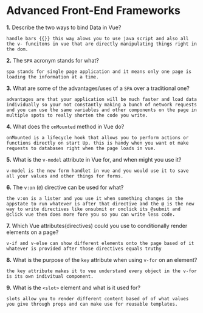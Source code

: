 # Advanced Front-End Frameworks

**1.** Describe the two ways to bind Data in Vue?

<!-- enter you answer in the space below -->

```
handle bars {{}} this way alows you to use java script and also all the v- funcitons in vue that are directly manipulating things right in the dom.
```

**2.** The `SPA` acronym stands for what?

<!-- enter you answer in the space below -->

```
spa stands for single page application and it means only one page is loading the information at a time.
```

**3.** What are some of the advantages/uses of a `SPA` over a traditional one?

<!-- enter you answer in the space below -->

```
advantages are that your application will be much faster and load data individually so your not constantly making a bunch of network requests and you can use the same variables and other components on the page in multiple spots to really shorten the code you write.
```

**4.** What does the `onMounted` method in Vue do?

<!-- enter you answer in the space below -->

```
onMounted is a lifecycle hook that allows you to perform actions or functions directly on start Up. this is handy when you want ot make requests to databases right when the page loads in vue.
```

**5.** What is the `v-model` attribute in Vue for, and when might you use it?

<!-- enter you answer in the space below -->

```
v-model is the new form handlet in vue and you would use it to save all your values and other things for forms.
```

**6.** The `v:on` (`@`) directive can be used for what?

<!-- enter you answer in the space below -->

```
the v:on is a lister and you use it when something changes in the appstate to run whatever is after that directive and the @ is the new way to write directives like onsubmit or onclick its @submit and @click vue then does more fore you so you can write less code.
```

**7.** Which Vue attributes(directives) could you use to conditionally render elements on a page?

<!-- enter you answer in the space below -->

```
v-if and v-else can show different elements onto the page based of it whatever is provided after those directives equals truthy
```

**8.** What is the purpose of the `key` attribute when using `v-for` on an element?

<!-- enter you answer in the space below -->

```
the key attribute makes it to vue understand every object in the v-for is its own indivitual component.
```

**9.** What is the `<slot>` element and what is it used for?

<!-- enter you answer in the space below -->

```
slots allow you to render different content based of of what values you give through props and can make use for reusable templates.
```
